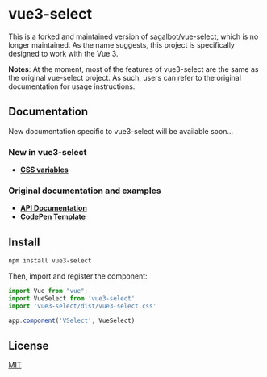 # vue3-select

This is a forked and maintained version of [sagalbot/vue-select](https://github.com/sagalbot/vue-select), which is no longer maintained. As the name suggests, this project is specifically designed to work with the Vue 3.

**Notes**: At the moment, most of the features of vue3-select are the same as the original vue-select project. As such, users can refer to the original documentation for usage instructions.


## Documentation

New documentation specific to vue3-select will be available soon...

### New in vue3-select

- **[CSS variables](https://github.com/howard-tzw/vue3-select/blob/main/src/css/global/variables.css)**

### Original documentation and examples

- **[API Documentation](https://vue-select.org)**
- **[CodePen Template](http://codepen.io/sagalbot/pen/NpwrQO)**

## Install

```bash
npm install vue3-select
```

Then, import and register the component:

```js
import Vue from "vue";
import VueSelect from 'vue3-select'
import 'vue3-select/dist/vue3-select.css'

app.component('VSelect', VueSelect)
```
## License

[MIT](https://github.com/howard-tzw/vue3-select/blob/main/LICENSE.md)
